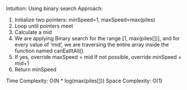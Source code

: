 Intuition:
Using binary search
Approach:
1. Initialize two pointers: minSpeed=1, maxSpeed=max(piles)
2. Loop until pointers meet
3. Calculate a mid 
4.  We are applying Binary search for the range [1, max(piles[])], and for every value of ‘mid’, we are traversing the entire array inside the function named canEatItAll().
5. If yes, override maxSpeed = mid
   If not possible, override minSpeed = mid+1
6. Return minSpeed


Time Complexity: O(N * log(max(piles[]))
Space Complexity: O(1)
